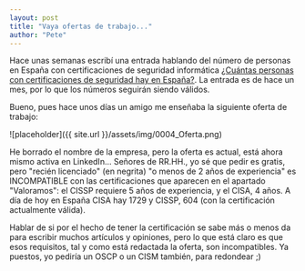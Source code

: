 ```yaml
---
layout: post
title: "Vaya ofertas de trabajo..."
author: "Pete"
---
```


Hace unas semanas escribí una entrada hablando del número de personas en España con certificaciones de seguridad informática [¿Cuántas personas con certificaciones de seguridad hay en España?](https://livefromsec.github.io/2017-07-21/cuantas-personas-con). La entrada es de hace un mes, por lo que los números seguirán siendo válidos.

Bueno, pues hace unos días un amigo me enseñaba la siguiente oferta de trabajo:

![placeholder]({{ site.url }}/assets/img/0004_Oferta.png)

He borrado el nombre de la empresa, pero la oferta es actual, está ahora mismo activa en LinkedIn... Señores de RR.HH., yo sé que pedir es gratis, pero "recién licenciado" (en negrita) "o menos de 2 años de experiencia" es INCOMPATIBLE con las certificaciones que aparecen en el apartado "Valoramos": el CISSP requiere 5 años de experiencia, y el CISA, 4 años. A día de hoy en España CISA hay 1729 y CISSP, 604 (con la certificación actualmente válida).

Hablar de si por el hecho de tener la certificación se sabe más o menos da para escribir muchos artículos y opiniones, pero lo que está claro es que esos requisitos, tal y como está redactada la oferta, son incompatibles. Ya puestos, yo pediría un OSCP o un CISM también, para redondear ;) 
